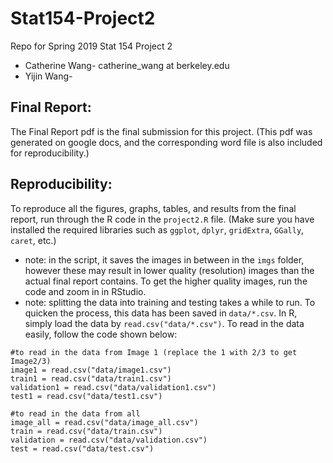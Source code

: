 # Stat154-Project2

Repo for Spring 2019 Stat 154 Project 2
+ Catherine Wang- catherine_wang at berkeley.edu
+ Yijin Wang- 

## Final Report: 

The Final Report pdf is the final submission for this project. (This pdf was generated on google docs, and the corresponding word file is also included for reproducibility.)

## Reproducibility:
To reproduce all the figures, graphs, tables, and results from the final report, run through the R code in the `project2.R` file. (Make sure you have installed the required libraries such as `ggplot`, `dplyr`, `gridExtra`, `GGally`, `caret`, etc.)


+ note: in the script, it saves the images in between in the `imgs` folder, however these may result in lower quality (resolution) images than the actual final report contains. To get the higher quality images, run the code and zoom in in RStudio. 
+ note: splitting the data into training and testing takes a while to run. To quicken the process, this data has been saved in `data/*.csv`. In R, simply load the data by `read.csv("data/*.csv")`. To read in the data easily, follow the code shown below:

```
#to read in the data from Image 1 (replace the 1 with 2/3 to get Image2/3)
image1 = read.csv("data/image1.csv")
train1 = read.csv("data/train1.csv")
validation1 = read.csv("data/validation1.csv")
test1 = read.csv("data/test1.csv")

#to read in the data from all 
image_all = read.csv("data/image_all.csv")
train = read.csv("data/train.csv")
validation = read.csv("data/validation.csv")
test = read.csv("data/test.csv")
```

